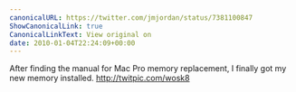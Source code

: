 ```yaml
---
canonicalURL: https://twitter.com/jmjordan/status/7381100847
ShowCanonicalLink: true
CanonicalLinkText: View original on
date: 2010-01-04T22:24:09+00:00
---
```

After finding the manual for Mac Pro memory replacement, I finally got my new memory installed.  http://twitpic.com/wosk8
